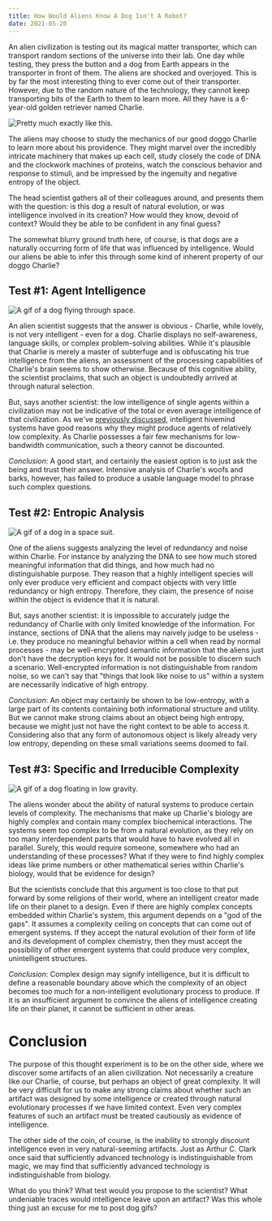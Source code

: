 ```yaml
---
title: How Would Aliens Know A Dog Isn't A Robot?
date: 2021-05-20
---
```


An alien civilization is testing out its magical matter transporter, which can transport random sections of the universe into their lab. One day while testing, they press the button and a dog from Earth appears in the transporter in front of them. The aliens are shocked and overjoyed. This is by far the most interesting thing to ever come out of their transporter. However, due to the random nature of the technology, they cannot keep transporting bits of the Earth to them to learn more. All they have is a 6-year-old golden retriever named Charlie.

![Pretty much exactly like this.](https://media.giphy.com/media/XCy2gXigoY7Cq22lZI/giphy.gif)

The aliens may choose to study the mechanics of our good doggo Charlie to learn more about his providence. They might marvel over the incredibly intricate machinery that makes up each cell, study closely the code of DNA and the clockwork machines of proteins, watch the conscious behavior and response to stimuli, and be impressed by the ingenuity and negative entropy of the object.

The head scientist gathers all of their colleagues around, and presents them with the question: is this dog a result of natural evolution, or was intelligence involved in its creation? How would they know, devoid of context? Would they be able to be confident in any final guess?

The somewhat blurry ground truth here, of course, is that dogs are a naturally occurring form of life that was influenced by intelligence. Would our aliens be able to infer this through some kind of inherent property of our doggo Charlie?

## Test #1: Agent Intelligence

![A gif of a dog flying through space.](https://media.giphy.com/media/3orieRftQRDJLIlpQc/giphy.gif)

An alien scientist suggests that the answer is obvious - Charlie, while lovely, is not very intelligent - even for a dog. Charlie displays no self-awareness, language skills, or complex problem-solving abilities. While it's plausible that Charlie is merely a master of subterfuge and is obfuscating his true intelligence from the aliens, an assessment of the processing capabilities of Charlie's brain seems to show otherwise. Because of this cognitive ability, the scientist proclaims, that such an object is undoubtedly arrived at through natural selection.

But, says another scientist: the low intelligence of single agents within a civilization may not be indicative of the total or even average intelligence of that civilization. As we've [previously discussed](/egosarebandwidthmembranes), intelligent hivemind systems have good reasons why they might produce agents of relatively low complexity. As Charlie possesses a fair few mechanisms for low-bandwidth communication, such a theory cannot be discounted.

*Conclusion*: A good start, and certainly the easiest option is to just ask the being and trust their answer. Intensive analysis of Charlie's woofs and barks, however, has failed to produce a usable language model to phrase such complex questions.

## Test #2: Entropic Analysis

![A gif of a dog in a space suit.](https://media.giphy.com/media/3o7TKGFmsNlL44bzwc/giphy.gif)

One of the aliens suggests analyzing the level of redundancy and noise within Charlie. For instance by analyzing the DNA to see how much stored meaningful information that did things, and how much had no distinguishable purpose. They reason that a highly intelligent species will only ever produce very efficient and compact objects with very little redundancy or high entropy. Therefore, they claim, the presence of noise within the object is evidence that it is natural.

But, says another scientist: it is impossible to accurately judge the redundancy of Charlie with only limited knowledge of the information. For instance, sections of DNA that the aliens may naively judge to be useless - i.e. they produce no meaningful behavior within a cell when read by normal processes - may be well-encrypted semantic information that the aliens just don't have the decryption keys for. It would not be possible to discern such a scenario. Well-encrypted information is not distinguishable from random noise, so we can't say that "things that look like noise to us" within a system are necessarily indicative of high entropy.

*Conclusion*: An object may certainly be shown to be low-entropy, with a large part of its contents containing both informational structure and utility. But we cannot make strong claims about an object being high entropy, because we might just not have the right context to be able to access it. Considering also that any form of autonomous object is likely already very low entropy, depending on these small variations seems doomed to fail.

## Test #3: Specific and Irreducible Complexity

![A gif of a dog floating in low gravity. ](https://media.giphy.com/media/h8CN5scYExiB7l4Fmc/giphy.gif)

The aliens wonder about the ability of natural systems to produce certain levels of complexity. The mechanisms that make up Charlie's biology are highly complex and contain many complex biochemical interactions. The systems seem too complex to be from a natural evolution, as they rely on too many interdependent parts that would have to have evolved all in parallel. Surely, this would require someone, somewhere who had an understanding of these processes? What if they were to find highly complex ideas like prime numbers or other mathematical series within Charlie's biology, would that be evidence for design?

But the scientists conclude that this argument is too close to that put forward by some religions of their world, where an intelligent creator made life on their planet to a design. Even if there are highly complex concepts embedded within Charlie's system, this argument depends on a "god of the gaps". It assumes a complexity ceiling on concepts that can come out of emergent systems. If they accept the natural evolution of their form of life and its development of complex chemistry, then they must accept the possibility of other emergent systems that could produce very complex, unintelligent structures.

*Conclusion*: Complex design may signify intelligence, but it is difficult to define a reasonable boundary above which the complexity of an object becomes too much for a non-intelligent evolutionary process to produce. If it is an insufficient argument to convince the aliens of intelligence creating life on their planet, it cannot be sufficient in other areas.

# Conclusion

The purpose of this thought experiment is to be on the other side, where we discover some artifacts of an alien civilization. Not necessarily a creature like our Charlie, of course, but perhaps an object of great complexity. It will be very difficult for us to make any strong claims about whether such an artifact was designed by some intelligence or created through natural evolutionary processes if we have limited context. Even very complex features of such an artifact must be treated cautiously as evidence of intelligence.

The other side of the coin, of course, is the inability to strongly discount intelligence even in very natural-seeming artifacts. Just as Arthur C. Clark once said that sufficiently advanced technology is indistinguishable from magic, we may find that sufficiently advanced technology is indistinguishable from biology.

What do you think? What test would you propose to the scientist? What undeniable traces would intelligence leave upon an artifact? Was this whole thing just an excuse for me to post dog gifs?
